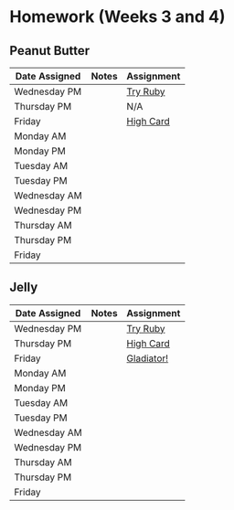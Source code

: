 # Homework (Weeks 3 and 4)

## Peanut Butter
| Date Assigned | Notes                          | Assignment |
|---------------|--------------------------------|------------|
| Wednesday PM  |                                |[Try Ruby](https://github.com/ga-dc/try-ruby) |
| Thursday PM   |                                | N/A |
| Friday        |                                |[High Card](https://github.com/ga-dc/high_card) |
| Monday AM     |                                |            |
| Monday PM     |                                |            |
| Tuesday AM    |                                |            |
| Tuesday PM    |                                |            |
| Wednesday AM  |                                |            |
| Wednesday PM  |                                |            |
| Thursday  AM  |                                |            |
| Thursday  PM  |                                |            |
| Friday        |                                |            |

## Jelly
| Date Assigned | Notes                          | Assignment |
|---------------|--------------------------------|------------|
| Wednesday PM  |                                |[Try Ruby](https://github.com/ga-dc/try-ruby) |
| Thursday PM   |                                |[High Card](https://github.com/ga-dc/high_card) |
| Friday        |                                |[Gladiator!](https://github.com/ga-dc/gladiator) |
| Monday AM     |                                |            |
| Monday PM     |                                |            |
| Tuesday AM    |                                |            |
| Tuesday PM    |                                |            |
| Wednesday AM  |                                |            |
| Wednesday PM  |                                |            |
| Thursday  AM  |                                |            |
| Thursday  PM  |                                |            |
| Friday        |                                |            |
